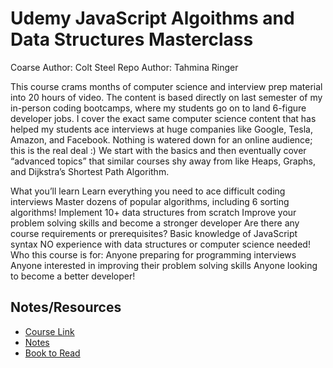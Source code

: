 # Udemy JavaScript Algoithms and Data Structures Masterclass

Coarse Author: Colt Steel
Repo Author: Tahmina Ringer

This course crams months of computer science and interview prep material into 20 hours of video. The content is based directly on last semester of my in-person coding bootcamps, where my students go on to land 6-figure developer jobs. I cover the exact same computer science content that has helped my students ace interviews at huge companies like Google, Tesla, Amazon, and Facebook. Nothing is watered down for an online audience; this is the real deal :)   We start with the basics and then eventually cover “advanced topics” that similar courses shy away from like Heaps, Graphs, and Dijkstra’s Shortest Path Algorithm.

What you’ll learn
Learn everything you need to ace difficult coding interviews
Master dozens of popular algorithms, including 6 sorting algorithms!
Implement 10+ data structures from scratch
Improve your problem solving skills and become a stronger developer
Are there any course requirements or prerequisites?
Basic knowledge of JavaScript syntax
NO experience with data structures or computer science needed!
Who this course is for:
Anyone preparing for programming interviews
Anyone interested in improving their problem solving skills
Anyone looking to become a better developer!

## Notes/Resources

- [Course Link](https://www.udemy.com/course/js-algorithms-and-data-structures-masterclass/learn/lecture/8344084#overview)
- [Notes](notes.md)
- [Book to Read](https://www.amazon.com/How-Solve-Mathematical-Princeton-Science/dp/069111966X#:~:text=Polya%2C%20How%20to%20Solve%20It,winning%20a%20game%20of%20anagrams.)
